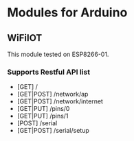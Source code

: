 # Modules for Arduino

## WiFiIOT
This module tested on ESP8266-01.

### Supports Restful API list
- [GET] /
- [GET|POST] /network/ap
- [GET|POST] /network/internet
- [GET|PUT] /pins/0
- [GET|PUT] /pins/1
- [POST] /serial
- [GET|POST] /serial/setup

